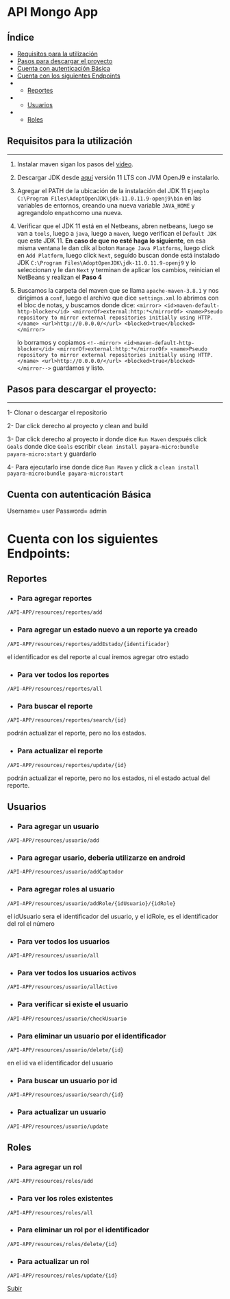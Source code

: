 <a name="top"></a>
# API Mongo App
## Índice
* [Requisitos para la utilización](#Requisitos)
* [Pasos para descargar el proyecto](#proyecto)
* [Cuenta con autenticación Básica](#autenticación)
* [Cuenta con los siguientes Endpoints](#Endpoints)
*  * [Reportes](#Reportes)
*  * [Usuarios](#Usuarios)
*  * [Roles](#Roles)
<a name="Requisitos"></a>
## Requisitos para la utilización
---
1. Instalar maven sigan los pasos del [video](https://www.youtube.com/watch?v=C_RFcuHf3ao).
2. Descargar JDK desde [aquí](https://adoptopenjdk.net/) versión 11 LTS con JVM OpenJ9 e instalarlo.
3. Agregar el PATH de la ubicación de la instalación del JDK 11 `Ejemplo C:\Program Files\AdoptOpenJDK\jdk-11.0.11.9-openj9\bin` en las variables de entornos, creando una nueva variable `JAVA_HOME` y agregandolo en`path`como una nueva.
4. Verificar que el JDK 11 está en el Netbeans, abren netbeans, luego se van a  `tools`, luego a `java`, luego a `maven`, luego verifican el `Default JDK` que este JDK 11. __En caso de que no esté haga lo siguiente__, en esa misma ventana le dan clik al boton `Manage Java Platforms`, luego click en `Add Platform`, luego click `Next`, seguido buscan donde está instalado JDK `C:\Program Files\AdoptOpenJDK\jdk-11.0.11.9-openj9` y lo seleccionan y le dan `Next` y terminan de aplicar los cambios, reinician el NetBeans y realizan el __Paso 4__
5. Buscamos la carpeta del maven que se llama `apache-maven-3.8.1` y nos dirigimos a `conf`, luego el archivo que dice `settings.xml` lo abrimos con el bloc de notas, y buscamos donde dice: `<mirror>
      <id>maven-default-http-blocker</id>
      <mirrorOf>external:http:*</mirrorOf>
      <name>Pseudo repository to mirror external repositories initially using HTTP.</name>
      <url>http://0.0.0.0/</url>
      <blocked>true</blocked>
    </mirror>` 

    lo borramos y copiamos `<!--mirror>
      <id>maven-default-http-blocker</id>
      <mirrorOf>external:http:*</mirrorOf>
      <name>Pseudo repository to mirror external repositories initially using HTTP.</name>
      <url>http://0.0.0.0/</url>
      <blocked>true</blocked>
    </mirror-->` guardamos y listo.

<a name="proyecto"></a>
## Pasos para descargar el proyecto:
---

1- Clonar o descargar el repositorio

2- Dar click derecho al proyecto y clean and build

3- Dar click derecho al proyecto ir donde dice `Run Maven` después click `Goals` donde dice `Goals` escribir `clean install payara-micro:bundle payara-micro:start` y guardarlo

4- Para ejecutarlo irse donde dice `Run Maven` y click a `clean install payara-micro:bundle payara-micro:start`

<a name="autenticación"></a>
## Cuenta con autenticación Básica
Username= user
Password= admin

<a name="Endpoints"></a>
# Cuenta con los siguientes Endpoints:
<a name="Reportes"></a>
## Reportes

- ### Para agregar reportes 

`/API-APP/resources/reportes/add`

- ### Para agregar un estado nuevo a un reporte ya creado 

`/API-APP/resources/reportes/addEstado/{identificador}` 

el identificador es del reporte al cual iremos agregar otro estado

- ### Para ver todos los reportes

`/API-APP/resources/reportes/all`

- ### Para buscar el reporte

`/API-APP/resources/reportes/search/{id}`

podrán actualizar el reporte, pero no los estados.
- ### Para actualizar el reporte

`/API-APP/resources/reportes/update/{id}`

podrán actualizar el reporte, pero no los estados, ni el estado actual del reporte.

<a name="Usuarios"></a>
## Usuarios

- ### Para agregar un usuario
`/API-APP/resources/usuario/add`

- ### Para agregar usario, deberia utilizarze en android
`/API-APP/resources/usuario/addCaptador`

- ### Para agregar roles al usuario
`/API-APP/resources/usuario/addRole/{idUsuario}/{idRole}`

el idUsuario sera el identificador del usuario, y el idRole, es el identificador del rol el número

- ### Para ver todos los usuarios 
`/API-APP/resources/usuario/all`

- ### Para ver todos los usuarios activos
`/API-APP/resources/usuario/allActivo`

- ### Para verificar si existe el usuario
`/API-APP/resources/usuario/checkUsuario`

- ### Para eliminar un usuario por el identificador 
`/API-APP/resources/usuario/delete/{id}` 

en el id va el identificador del usuario

- ### Para buscar un usuario por id 
`/API-APP/resources/usuario/search/{id}`

- ### Para actualizar un usuario
`/API-APP/resources/usuario/update`

<a name="Roles"></a>
## Roles

- ### Para agregar un rol
`/API-APP/resources/roles/add`

- ### Para ver los roles existentes
`/API-APP/resources/roles/all`

- ### Para eliminar un rol por el identificador 
`/API-APP/resources/roles/delete/{id}` 

- ### Para actualizar un rol 
`/API-APP/resources/roles/update/{id}`

[Subir](#top)


